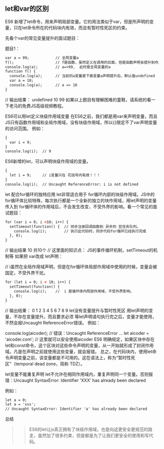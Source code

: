 ## let和var的区别

ES6 新增了let命令，用来声明局部变量。它的用法类似于var，但是所声明的变量，只在let命令所在的代码块内有效，而且有暂时性死区的约束。

先看个var的常见变量提升的面试题目：

题目1：
```html
var a = 99;            // 全局变量a
f();                   // f是函数，虽然定义在调用的后面，但是函数声明会提升到作用域的顶部。 
console.log(a);        // a=>99,  此时是全局变量的a
function f() {
  console.log(a);      // 当前的a变量是下面变量a声明提升后，默认值undefined
  var a = 10;
  console.log(a);      // a => 10
}
```

// 输出结果：
undefined
10
99
如果以上题目有理解困难的童鞋，请系统的看一下老马的免费JS高级视频教程。

ES6可以用let定义块级作用域变量
在ES6之前，我们都是用var来声明变量，而且JS只有函数作用域和全局作用域，没有块级作用域，所以{}限定不了var声明变量的访问范围。
例如：

```html
{ 
  var i = 9;
} 
console.log(i);  // 9
```
ES6新增的let，可以声明块级作用域的变量。

```html
{ 
  let i = 9;     // i变量只在 花括号内有效！！！
} 
console.log(i);  // Uncaught ReferenceError: i is not defined
```
let 配合for循环的独特应用
let非常适合用于 for循环内部的块级作用域。JS中的for循环体比较特殊，每次执行都是一个全新的独立的块作用域，用let声明的变量传入到 for循环体的作用域后，不会发生改变，不受外界的影响。看一个常见的面试题目：

```html
for (var i = 0; i <10; i++) {  
  setTimeout(function() {  // 同步注册回调函数到 异步的 宏任务队列。
    console.log(i);        // 执行此代码时，同步代码for循环已经执行完成
  }, 0);
}
```
// 输出结果
10   共10个
// 这里面的知识点： JS的事件循环机制，setTimeout的机制等
如果把 var改成 let声明：

// i虽然在全局作用域声明，但是在for循环体局部作用域中使用的时候，变量会被固定，不受外界干扰。
```html
for (let i = 0; i < 10; i++) { 
  setTimeout(function() {
    console.log(i);    //  i 是循环体内局部作用域，不受外界影响。
  }, 0);
}
```
// 输出结果：
0  1  2  3  4  5  6  7  8 9
let没有变量提升与暂时性死区
用let声明的变量，不存在变量提升。而且要求必须 等let声明语句执行完之后，变量才能使用，不然会报Uncaught ReferenceError错误。
例如：

console.log(aicoder);    // 错误：Uncaught ReferenceError ...
let aicoder = 'aicoder.com';
// 这里就可以安全使用aicoder
ES6 明确规定，如果区块中存在let和const命令，这个区块对这些命令声明的变量，从一开始就形成了封闭作用域。凡是在声明之前就使用这些变量，就会报错。
总之，在代码块内，使用let命令声明变量之前，该变量都是不可用的。这在语法上，称为“暂时性死区”（temporal dead zone，简称 TDZ）。

let变量不能重复声明
let不允许在相同作用域内，重复声明同一个变量。否则报错：Uncaught SyntaxError: Identifier 'XXX' has already been declared

例如：

```html
let a = 0;
let a = 'sss';
// Uncaught SyntaxError: Identifier 'a' has already been declared
```
总结
> > ES6的let让js真正拥有了块级作用域，也是向这更安全更规范的路走，虽然加了很多约束，但是都是为了让我们更安全的使用和写代码。